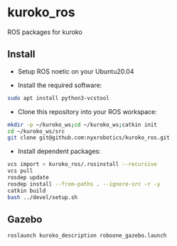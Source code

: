 # kuroko_ros
ROS packages for kuroko

## Install

- Setup ROS noetic on your Ubuntu20.04

- Install the required software:
```bash
sudo apt install python3-vcstool
```

- Clone this repository into your ROS workspace:
```bash
mkdir -p ~/kuroko_ws;cd ~/kuroko_ws;catkin init
cd ~/kuroko_ws/src
git clone git@github.com:nyxrobotics/kuroko_ros.git
```

- Install dependent packages:
```bash
vcs import < kuroko_ros/.rosinstall --recursive
vcs pull
rosdep update
rosdep install --from-paths . --ignore-src -r -y
catkin build
bash ../devel/setup.sh
```

## Gazebo
```bash
roslaunch kuroko_description roboone_gazebo.launch
```
